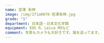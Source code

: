 ```yaml
---
name: 宮澤 有伸
image: /img/1f1a0070-宮澤有伸.jpg
grade: "1"
department: 日本語・日本文化学類
equipment: EOS R、Leica M9など
comment: 写真もカメラも大好きです。猫を追ってます。
---
```

